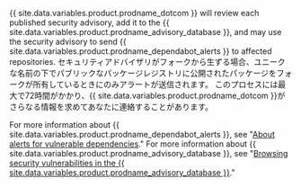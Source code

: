 {{ site.data.variables.product.prodname_dotcom }} will review each published security advisory, add it to the {{ site.data.variables.product.prodname_advisory_database }}, and may use the security advisory to send {{ site.data.variables.product.prodname_dependabot_alerts }} to affected repositories. セキュリティアドバイザリがフォークから生ずる場合、ユニークな名前の下でパブリックなパッケージレジストリに公開されたパッケージをフォークが所有しているときにのみアラートが送信されます。 このプロセスには最大で72時間がかかり、{{ site.data.variables.product.prodname_dotcom }}がさらなる情報を求めてあなたに連絡することがあります。

For more information about {{ site.data.variables.product.prodname_dependabot_alerts }}, see "[About alerts for vulnerable dependencies](/github/managing-security-vulnerabilities/about-alerts-for-vulnerable-dependencies)." For more information about {{ site.data.variables.product.prodname_advisory_database }}, see "[Browsing security vulnerabilities in the {{ site.data.variables.product.prodname_advisory_database }}](/github/managing-security-vulnerabilities/browsing-security-vulnerabilities-in-the-github-advisory-database)."
